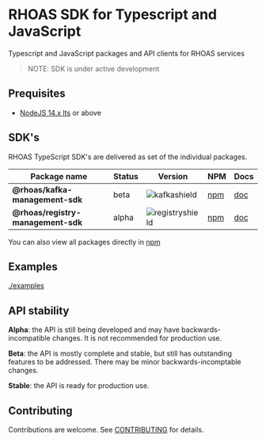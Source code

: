 # RHOAS SDK for Typescript and JavaScript

Typescript and JavaScript packages and API clients for RHOAS services

> NOTE: SDK is under active development

## Prequisites

- [NodeJS 14.x lts](https://nodejs.org/en/about/releases/) or above

## SDK's

RHOAS TypeScript SDK's are delivered as set of the individual packages.

| Package name                     | Status   |   Version         | NPM                 | Docs               |
|----------------------------------|----------|-------------------|---------------------|--------------------|
| **@rhoas/kafka-management-sdk**    | beta   | ![kafkashield]    | [npm][kafkanpm]     | [doc][kafkagit]    |
| **@rhoas/registry-management-sdk** | alpha  | ![registryshield] | [npm][registrynpm]  | [doc][registrygit] |


You can also view all packages directly in [npm](https://www.npmjs.com/search?q=keywords:rhoas)

## Examples

[./examples](https://github.com/redhat-developer/app-services-sdk-js/tree/main/examples) 


## API stability

**Alpha**: the API is still being developed and may have backwards-incompatible changes. It is not recommended for production use.

**Beta**: the API is mostly complete and stable, but still has outstanding features to be addressed. There may be minor backwards-incomptable changes.

**Stable**: the API is ready for production use.


## Contributing

Contributions are welcome. See [CONTRIBUTING](CONTRIBUTING.md) for details.

[kafkagit]: https://github.com/redhat-developer/app-services-sdk-js/tree/main/packages/kafka-management-sdk 
[kafkanpm]: https://www.npmjs.com/package/@rhoas/kafka-management-sdk
[registrygit]: https://github.com/redhat-developer/app-services-sdk-js/tree/main/packages/registry-management-sdk 
[registrynpm]: https://www.npmjs.com/package/@rhoas/registry-management-sdk
[kafkashield]: https://img.shields.io/npm/v/@rhoas/kafka-management-sdk
[registryshield]: https://img.shields.io/npm/v/@rhoas/registry-management-sdk